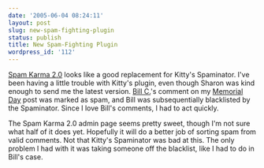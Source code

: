 ```yaml
---
date: '2005-06-04 08:24:11'
layout: post
slug: new-spam-fighting-plugin
status: publish
title: New Spam-Fighting Plugin
wordpress_id: '112'
---
```


[Spam Karma 2.0](http://unknowngenius.com/blog/wordpress/spam-karma/dev/) looks like a good replacement for Kitty's Spaminator. I've been having a little trouble with Kitty's plugin, even though Sharon was kind enough to send me the latest version. [Bill C.](http://mason.gmu.edu/~wcarpent/)'s comment on my [Memorial Day](/2005/06/02/memorial-day-weekend/) post was marked as spam, and Bill was subsequentially blacklisted by the Spaminator. Since I love Bill's comments, I had to act quickly.




The Spam Karma 2.0 admin page seems pretty sweet, though I'm not sure what half of it does yet. Hopefully it will do a better job of sorting spam from valid comments. Not that Kitty's Spaminator was bad at this. The only problem I had with it was taking someone off the blacklist, like I had to do in Bill's case.

